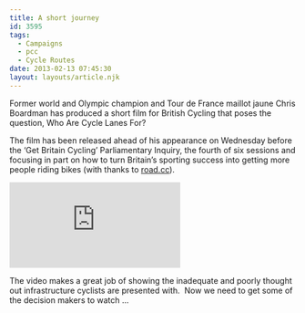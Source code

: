 ```yaml
---
title: A short journey
id: 3595
tags:
  - Campaigns
  - pcc
  - Cycle Routes
date: 2013-02-13 07:45:30
layout: layouts/article.njk
---
```


Former world and Olympic champion and Tour de France maillot jaune Chris Boardman has produced a short film for British Cycling that poses the question, Who Are Cycle Lanes For?

The film has been released ahead of his appearance on Wednesday before the ‘Get Britain Cycling’ Parliamentary Inquiry, the fourth of six sessions and focusing in part on how to turn Britain’s sporting success into getting more people riding bikes (with thanks to [road.cc](http://road.cc)).

<iframe class="pcfvideo"  src="https://www.youtube.com/embed/Xyd_KGUh10g" frameborder="0" allowfullscreen></iframe>

The video makes a great job of showing the inadequate and poorly thought out infrastructure cyclists are presented with.  Now we need to get some of the decision makers to watch ...
